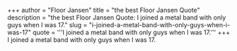 +++
author = "Floor Jansen"
title = "the best Floor Jansen Quote"
description = "the best Floor Jansen Quote: I joined a metal band with only guys when I was 17."
slug = "i-joined-a-metal-band-with-only-guys-when-i-was-17"
quote = '''I joined a metal band with only guys when I was 17.'''
+++
I joined a metal band with only guys when I was 17.
